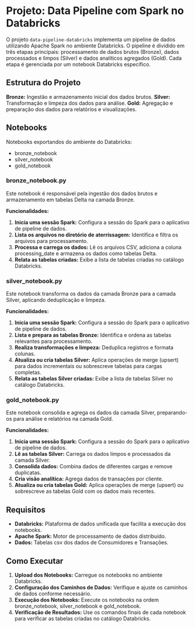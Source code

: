 # Projeto: Data Pipeline com Spark no Databricks

O projeto `data-pipeline-databricks` implementa um pipeline de dados utilizando Apache Spark no ambiente Databricks. O pipeline é dividido em três etapas principais: processamento de dados brutos (Bronze), dados processados e limpos (Silver) e dados analíticos agregados (Gold). Cada etapa é gerenciada por um notebook Databricks específico.

## Estrutura do Projeto

**Bronze:** Ingestão e armazenamento inicial dos dados brutos.
**Silver:** Transformação e limpeza dos dados para análise.
**Gold:** Agregação e preparação dos dados para relatórios e visualizações.

## Notebooks

Notebooks exportandos do ambiente do Databricks:

- bronze_notebook
- silver_notebook
- gold_notebook

### bronze_notebook.py

Este notebook é responsável pela ingestão dos dados brutos e armazenamento em tabelas Delta na camada Bronze.

**Funcionalidades:**

1. **Inicia uma sessão Spark:** Configura a sessão do Spark para o aplicativo de pipeline de dados.
2. **Lista os arquivos no diretório de aterrissagem:** Identifica e filtra os arquivos para processamento.
3. **Processa e carrega os dados:** Lê os arquivos CSV, adiciona a coluna processing_date e armazena os dados como tabelas Delta.
4. **Relata as tabelas criadas:** Exibe a lista de tabelas criadas no catálogo Databricks.

### silver_notebook.py

Este notebook transforma os dados da camada Bronze para a camada Silver, aplicando deduplicação e limpeza.

**Funcionalidades:**

1. **Inicia uma sessão Spark:** Configura a sessão do Spark para o aplicativo de pipeline de dados.
2. **Lista e prepara as tabelas Bronze:** Identifica e ordena as tabelas relevantes para processamento.
3. **Realiza transformações e limpeza:** Deduplica registros e formata colunas.
4. **Atualiza ou cria tabelas Silver:** Aplica operações de merge (upsert) para dados incrementais ou sobrescreve tabelas para cargas completas.
5. **Relata as tabelas Silver criadas:** Exibe a lista de tabelas Silver no catálogo Databricks.

### gold_notebook.py

Este notebook consolida e agrega os dados da camada Silver, preparando-os para análise e relatórios na camada Gold.

**Funcionalidades:**

1. **Inicia uma sessão Spark:** Configura a sessão do Spark para o aplicativo de pipeline de dados.
2. **Lê as tabelas Silver:** Carrega os dados limpos e processados da camada Silver.
3. **Consolida dados:** Combina dados de diferentes cargas e remove duplicatas.
4. **Cria visão analítica:** Agrega dados de transações por cliente.
5. **Atualiza ou cria tabelas Gold:** Aplica operações de merge (upsert) ou sobrescreve as tabelas Gold com os dados mais recentes.

## Requisitos

- **Databricks:** Plataforma de dados unificada que facilita a execução dos notebooks.
- **Apache Spark:** Motor de processamento de dados distribuído.
- **Dados:** Tabelas csv dos dados de Consumidores e Transações.

## Como Executar

1. **Upload dos Notebooks:** Carregue os notebooks no ambiente Databricks.
2. **Configuração dos Caminhos de Dados:** Verifique e ajuste os caminhos de dados conforme necessário.
3. **Execução dos Notebooks:** Execute os notebooks na ordem bronze_notebook, silver_notebook e gold_notebook.
4. **Verificação de Resultados:** Use os comandos finais de cada notebook para verificar as tabelas criadas no catálogo Databricks.